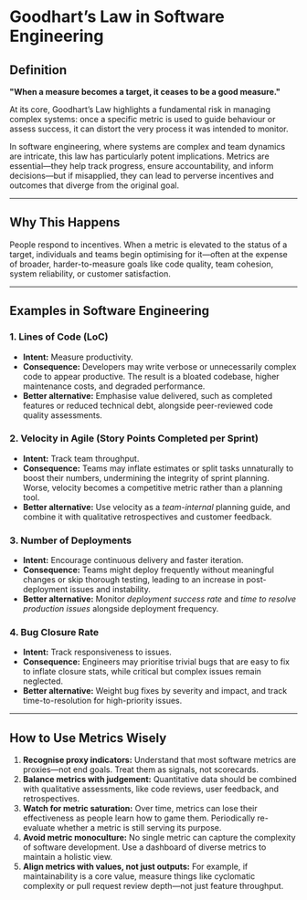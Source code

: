 # Goodhart’s Law in Software Engineering

## **Definition**
**"When a measure becomes a target, it ceases to be a good measure."**

At its core, Goodhart’s Law highlights a fundamental risk in managing complex systems: once a specific metric is used to guide behaviour or assess success, it can distort the very process it was intended to monitor.

In software engineering, where systems are complex and team dynamics are intricate, this law has particularly potent implications. Metrics are essential—they help track progress, ensure accountability, and inform decisions—but if misapplied, they can lead to perverse incentives and outcomes that diverge from the original goal.

---

## **Why This Happens**

People respond to incentives. When a metric is elevated to the status of a target, individuals and teams begin optimising for it—often at the expense of broader, harder-to-measure goals like code quality, team cohesion, system reliability, or customer satisfaction.

---

## **Examples in Software Engineering**

### **1. Lines of Code (LoC)**
- **Intent:** Measure productivity.  
- **Consequence:** Developers may write verbose or unnecessarily complex code to appear productive. The result is a bloated codebase, higher maintenance costs, and degraded performance.  
- **Better alternative:** Emphasise value delivered, such as completed features or reduced technical debt, alongside peer-reviewed code quality assessments.

### **2. Velocity in Agile (Story Points Completed per Sprint)**
- **Intent:** Track team throughput.  
- **Consequence:** Teams may inflate estimates or split tasks unnaturally to boost their numbers, undermining the integrity of sprint planning. Worse, velocity becomes a competitive metric rather than a planning tool.  
- **Better alternative:** Use velocity as a *team-internal* planning guide, and combine it with qualitative retrospectives and customer feedback.

### **3. Number of Deployments**
- **Intent:** Encourage continuous delivery and faster iteration.  
- **Consequence:** Teams might deploy frequently without meaningful changes or skip thorough testing, leading to an increase in post-deployment issues and instability.  
- **Better alternative:** Monitor *deployment success rate* and *time to resolve production issues* alongside deployment frequency.

### **4. Bug Closure Rate**
- **Intent:** Track responsiveness to issues.  
- **Consequence:** Engineers may prioritise trivial bugs that are easy to fix to inflate closure stats, while critical but complex issues remain neglected.  
- **Better alternative:** Weight bug fixes by severity and impact, and track time-to-resolution for high-priority issues.

---

## **How to Use Metrics Wisely**

1. **Recognise proxy indicators:** Understand that most software metrics are proxies—not end goals. Treat them as signals, not scorecards.
2. **Balance metrics with judgement:** Quantitative data should be combined with qualitative assessments, like code reviews, user feedback, and retrospectives.
3. **Watch for metric saturation:** Over time, metrics can lose their effectiveness as people learn how to game them. Periodically re-evaluate whether a metric is still serving its purpose.
4. **Avoid metric monoculture:** No single metric can capture the complexity of software development. Use a dashboard of diverse metrics to maintain a holistic view.
5. **Align metrics with values, not just outputs:** For example, if maintainability is a core value, measure things like cyclomatic complexity or pull request review depth—not just feature throughput.
